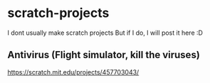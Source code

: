 # scratch-projects
I dont usually make scratch projects
But if I do, I will post it here :D

## Antivirus (Flight simulator, kill the viruses)
https://scratch.mit.edu/projects/457703043/
